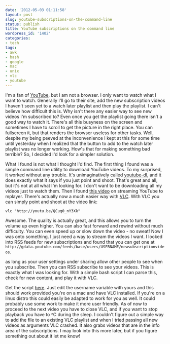 ```yaml
---
date: '2012-05-03 01:11:58'
layout: post
slug: youtube-subscriptions-on-the-command-line
status: publish
title: YouTube subscriptions on the command line
wordpress_id: '1402'
categories:
- tech
tags:
- awk
- bash
- google
- mac
- unix
- vlc
- youtube
---
```


I'm a fan of [YouTube](http://www.youtube.com/), but I am not a browser. I only want to watch what I want to watch. Generally I'll go to their site, add the new subscription videos I haven't seen yet to a watch later playlist and then play the playlist. I can't believe how difficult this is. Why isn't there any easier way to see new videos I'm subscribed to? Even once you get the playlist going there isn't a good way to watch it. There's all this busyness on the screen and sometimes I have to scroll to get the picture in the right place. You can fullscreen it, but that renders the browser useless for other tasks. Well, despite my being peeved at the inconvenience I kept at this for some time until yesterday when I realized that the button to add to the watch later playlist was no longer working. How's that for making something bad terrible? So, I decided I'd look for a simpler solution.

What I found is not what I thought I'd find. The first thing I found was a simple command line utility to download YouTube videos. To my surprised, it worked without any trouble. It's unimaginatively called [youtube-dl](http://rg3.github.com/yohttp://rg3.github.com/youtube-dl/utube-dl/), and it does exactly what it says if you just point and shoot. That's great and all, but it's not at all what I'm looking for. I don't want to be downloading all my videos just to watch them. Then I found [this video](http://youtu.be/QCuq0_nY3Xk) on streaming YouTube to mplayer. There's actually now a much easier way with [VLC](http://www.videolan.org/). With VLC you can simply point and shoot at the video link:

```
vlc "http://youtu.be/QCuq0_nY3Xk"
```

Awesome. The quality is actually great, and this allows you to turn the volume up even higher. You can also fast forward and rewind without much difficulty. You can even speed up or slow down the video - no sweat! Now I was onto something. I just need a way to stream the videos I want. I looked into RSS feeds for new subscriptions and found that you can get one at `http://gdata.youtube.com/feeds/base/users/USERNAME/newsubscriptionvideos`.

as long as your user settings under sharing allow other people to see when you subscribe. Then you can RSS subscribe to see your videos. This is exactly what I was looking for. With a simple bash script I can parse this, check for new content, and play it with VLC. 

Get the script [here](https://www.dropbox.com/s/tt8srp45j9c26i4/youtube.sh). Just edit the username variable with yours and this should work provided you're on a mac and have VLC installed. If you're on a linux distro this could easily be adapted to work for you as well. It could probably use some work to make it more user friendly. As of now to proceed to the next video you have to close VLC, and if you want to stop playback you have to ^C during the sleep. I couldn't figure out a simple way to add the file to an existing VLC playlist and when I tried passing all new videos as arguments VLC crashed. It also grabs videos that are in the info area of the subscriptions. I may look into this more later, but if you figure something out about it let me know!

